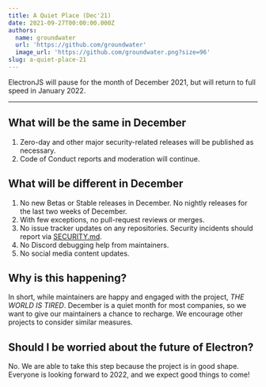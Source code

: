 ```yaml
---
title: A Quiet Place (Dec'21)
date: 2021-09-27T00:00:00.000Z
authors:
  name: groundwater
  url: 'https://github.com/groundwater'
  image_url: 'https://github.com/groundwater.png?size=96'
slug: a-quiet-place-21
---
```

ElectronJS will pause for the month of December 2021, but will return to full speed in January 2022.

---

## What will be the same in December

1. Zero-day and other major security-related releases will be published as necessary.
1. Code of Conduct reports and moderation will continue.

## What will be different in December

1. No new Betas or Stable releases in December. No nightly releases for the last two weeks of December.
1. With few exceptions, no pull-request reviews or merges.
1. No issue tracker updates on any repositories. Security incidents should report via [SECURITY.md](https://github.com/electron/electron/tree/master/SECURITY.md).
1. No Discord debugging help from maintainers.
1. No social media content updates.

## Why is this happening?

In short, while maintainers are happy and engaged with the project, _THE WORLD IS TIRED_. 
December is a quiet month for most companies, so we want to give our maintainers a chance to recharge. We encourage other projects to consider similar measures.

## Should I be worried about the future of Electron?

No. We are able to take this step because the project is in good shape.
Everyone is looking forward to 2022, and we expect good things to come!

